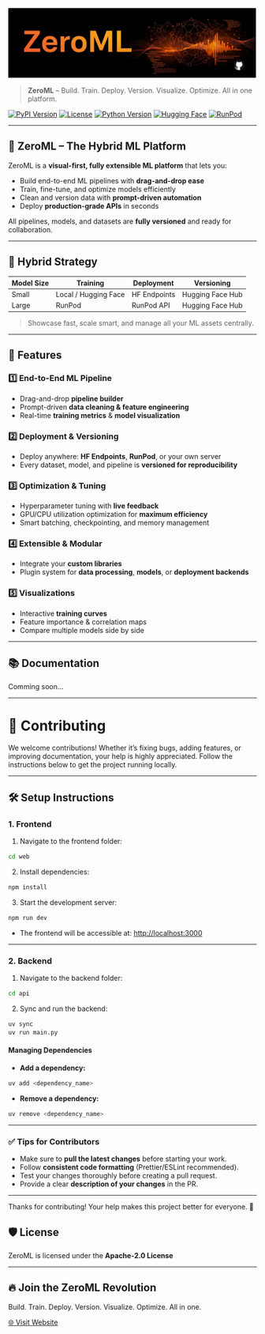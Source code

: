 <a href="https://zeroml.dev" target="_blank" rel="noopener noreferrer">
  <img src="https://github.com/ParagGhatage/ZeroML/blob/main/frontend/public/ZeroML_banner.png" alt="ZeroML Banner">
</a>


> **ZeroML** – Build. Train. Deploy. Version. Visualize. Optimize. All in one platform.

[![PyPI Version](https://img.shields.io/pypi/v/zeroml)](https://pypi.org/project/zeroml/)
[![License](https://img.shields.io/badge/license-Apache_2.0-green)](LICENSE)
[![Python Version](https://img.shields.io/badge/python-3.13-blue)](https://www.python.org/downloads/)
[![Hugging Face](https://img.shields.io/badge/HF-Integration-orange)](https://huggingface.co/)
[![RunPod](https://img.shields.io/badge/RunPod-Integration-purple)](https://www.runpod.io/)

---

## 🌟 ZeroML – The Hybrid ML Platform

ZeroML is a **visual-first, fully extensible ML platform** that lets you:

* Build end-to-end ML pipelines with **drag-and-drop ease**
* Train, fine-tune, and optimize models efficiently
* Clean and version data with **prompt-driven automation**
* Deploy **production-grade APIs** in seconds

All pipelines, models, and datasets are **fully versioned** and ready for collaboration.

---

## 🧠 Hybrid Strategy

| Model Size | Training             | Deployment   | Versioning       |
| ---------- | -------------------- | ------------ | ---------------- |
| Small      | Local / Hugging Face | HF Endpoints | Hugging Face Hub |
| Large      | RunPod               | RunPod API   | Hugging Face Hub |

> Showcase fast, scale smart, and manage all your ML assets centrally.

---

## 🚀 Features

### 1️⃣ End-to-End ML Pipeline

* Drag-and-drop **pipeline builder**
* Prompt-driven **data cleaning & feature engineering**
* Real-time **training metrics** & **model visualization**

### 2️⃣ Deployment & Versioning

* Deploy anywhere: **HF Endpoints**, **RunPod**, or your own server
* Every dataset, model, and pipeline is **versioned for reproducibility**

### 3️⃣ Optimization & Tuning

* Hyperparameter tuning with **live feedback**
* GPU/CPU utilization optimization for **maximum efficiency**
* Smart batching, checkpointing, and memory management

### 4️⃣ Extensible & Modular

* Integrate your **custom libraries**
* Plugin system for **data processing**, **models**, or **deployment backends**

### 5️⃣ Visualizations

* Interactive **training curves**
* Feature importance & correlation maps
* Compare multiple models side by side

---


## 📚 Documentation

Comming soon...

---



# 🤝 Contributing

We welcome contributions! Whether it’s fixing bugs, adding features, or improving documentation, your help is highly appreciated. Follow the instructions below to get the project running locally.

---

## 🛠 Setup Instructions

### 1. Frontend

1. Navigate to the frontend folder:

```bash
cd web
````

2. Install dependencies:

```bash
npm install
```

3. Start the development server:

```bash
npm run dev
```

* The frontend will be accessible at: [http://localhost:3000](http://localhost:3000)

---

### 2. Backend

1. Navigate to the backend folder:

```bash
cd api
```

2. Sync and run the backend:

```bash
uv sync
uv run main.py
```

#### Managing Dependencies

* **Add a dependency:**

```bash
uv add <dependency_name>
```

* **Remove a dependency:**

```bash
uv remove <dependency_name>
```

---

### ✅ Tips for Contributors

* Make sure to **pull the latest changes** before starting your work.
* Follow **consistent code formatting** (Prettier/ESLint recommended).
* Test your changes thoroughly before creating a pull request.
* Provide a clear **description of your changes** in the PR.

---

Thanks for contributing! Your help makes this project better for everyone. 🚀



## 🛡 License

ZeroML is licensed under the **Apache-2.0 License**

---

## 🔥 Join the ZeroML Revolution

Build. Train. Deploy. Version. Visualize. Optimize. All in one.

[🌐 Visit Website](https://zeroml.dev)
